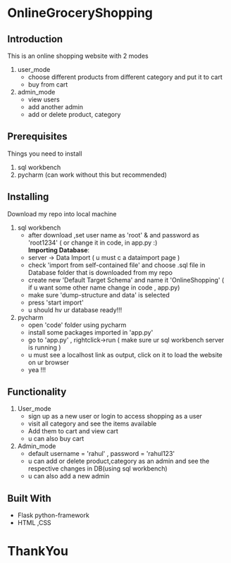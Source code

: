 # OnlineGroceryShopping 

## Introduction

This is an online shopping website with 2 modes 
  1. user_mode
     * choose different products from different category and put it to cart
     * buy from cart
  2. admin_mode
     * view users
     * add another admin
     * add or delete  product, category 

## Prerequisites

Things you need to install

1. sql workbench
2. pycharm (can work without this but recommended)


## Installing

Download my repo into local machine

1. sql workbench
   * after download ,set user name as 'root' & and password as 'root1234' ( or change it in code, in app.py :)                 
    **Importing Database**: 
   * server -> Data Import ( u must c a dataimport page ) 
   * check  'import from self-contained file' and choose .sql file in Database folder that is downloaded from my repo
   * create new 'Default Target Schema' and name it 'OnlineShopping' ( if u want some other name change in code , app.py)
   * make sure 'dump-structure and data' is selected
   * press 'start import'
   * u should hv ur database ready!!!
2. pycharm
   * open 'code' folder using pycharm
   * install some packages imported in 'app.py'
   * go to 'app.py' , rightclick->run  ( make sure ur sql workbench server is running )
   * u must see a localhost link as output, click on it to load the website on ur browser
   * yea !!!
   
## Functionality

1. User_mode
    * sign up as a new user or login to access shopping as a user
    * visit all category and see the items available 
    * Add them to cart and view cart
    * u can also buy cart
2. Admin_mode
    * default username = 'rahul' , password = 'rahul123'
    * u can add or delete  product,category as an admin and see the respective changes in DB(using sql workbench) 
    * u can also add a new admin 
  
## Built With

* Flask python-framework
* HTML ,CSS

# ThankYou
